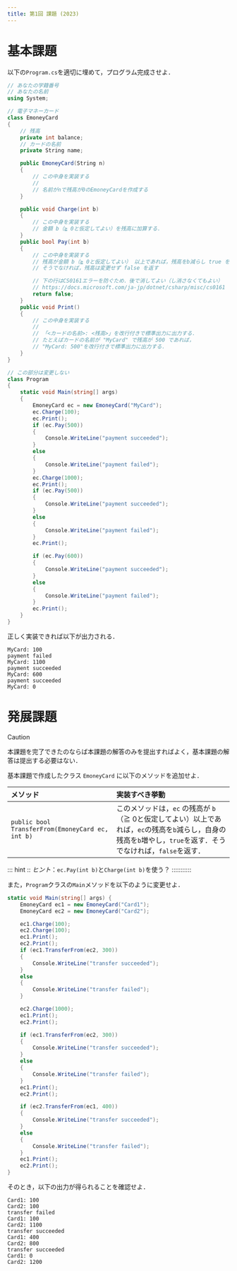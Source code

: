 ```yaml
---
title: 第1回 課題 (2023)
---
```


# 基本課題

以下の`Program.cs`を適切に埋めて，プログラム完成させよ．

```cs
// あなたの学籍番号
// あなたの名前
using System; 

// 電子マネーカード
class EmoneyCard 
{
    // 残高
    private int balance;
    // カードの名前
    private String name; 

    public EmoneyCard(String n) 
    {
        // この中身を実装する
        //
        // 名前がnで残高が0のEmoneyCardを作成する
    }

    public void Charge(int b) 
    {
        // この中身を実装する
        // 金額 b（≧ 0と仮定してよい）を残高に加算する．
    }
    public bool Pay(int b) 
    {
        // この中身を実装する
        // 残高が金額 b（≧ 0と仮定してよい） 以上であれば，残高をb減らし true を返す
        // そうでなければ，残高は変更せず false を返す

        // 下の行はCS0161エラーを防ぐため．後で消してよい（し消さなくてもよい） 
        // https://docs.microsoft.com/ja-jp/dotnet/csharp/misc/cs0161
        return false; 
    }
    public void Print() 
    {
        // この中身を実装する
        //
        // 「<カードの名前>: <残高>」を改行付きで標準出力に出力する．
        // たとえばカードの名前が "MyCard" で残高が 500 であれば，
        // "MyCard: 500"を改行付きで標準出力に出力する．
    }
}

// この部分は変更しない
class Program 
{
    static void Main(string[] args) 
    {
        EmoneyCard ec = new EmoneyCard("MyCard"); 
        ec.Charge(100);
        ec.Print(); 
        if (ec.Pay(500)) 
        {
            Console.WriteLine("payment succeeded");
        }
        else 
        {
            Console.WriteLine("payment failed"); 
        }
        ec.Charge(1000);
        ec.Print(); 
        if (ec.Pay(500)) 
        {
            Console.WriteLine("payment succeeded");
        }
        else 
        {
            Console.WriteLine("payment failed"); 
        }           
        ec.Print(); 

        if (ec.Pay(600)) 
        {
            Console.WriteLine("payment succeeded");
        }
        else 
        {
            Console.WriteLine("payment failed"); 
        }           
        ec.Print(); 
    }
}
```

正しく実装できれば以下が出力される．

```text
MyCard: 100
payment failed
MyCard: 1100
payment succeeded
MyCard: 600
payment succeeded
MyCard: 0
```

# 発展課題

> [!CAUTION]
> 本課題を完了できたのならば本課題の解答のみを提出すればよく，基本課題の解答は提出する必要はない．

基本課題で作成したクラス `EmoneyCard` に以下のメソッドを追加せよ．

| メソッド                                         | 実装すべき挙動                                                                                                                                                  |
| :----------------------------------------------- | :-------------------------------------------------------------------------------------------------------------------------------------------------------------- |
| `public bool TransferFrom(EmoneyCard ec, int b)` | このメソッドは，`ec` の残高が `b`（≧ 0と仮定してよい）以上であれば，`ec`の残高を`b`減らし，自身の残高を`b`増やし，`true`を返す．そうでなければ，`false`を返す． |

::: hint ::
*ヒント*：`ec.Pay(int b)`と`Charge(int b)`を使う？
:::::::::::
  
また，``Program``クラスの``Main``メソッドを以下のように変更せよ．

```cs
static void Main(string[] args) { 
    EmoneyCard ec1 = new EmoneyCard("Card1"); 
    EmoneyCard ec2 = new EmoneyCard("Card2"); 

    ec1.Charge(100);
    ec2.Charge(100);
    ec1.Print();
    ec2.Print();
    if (ec1.TransferFrom(ec2, 300)) 
    {
        Console.WriteLine("transfer succeeded"); 
    } 
    else 
    {
        Console.WriteLine("transfer failed"); 
    }

    ec2.Charge(1000);
    ec1.Print();
    ec2.Print();

    if (ec1.TransferFrom(ec2, 300)) 
    {
        Console.WriteLine("transfer succeeded"); 
    } 
    else 
    {
        Console.WriteLine("transfer failed"); 
    }
    ec1.Print();
    ec2.Print(); 

    if (ec2.TransferFrom(ec1, 400)) 
    {
        Console.WriteLine("transfer succeeded"); 
    } 
    else 
    {
        Console.WriteLine("transfer failed"); 
    }
    ec1.Print();
    ec2.Print(); 
}
```

そのとき，以下の出力が得られることを確認せよ．

```text
Card1: 100 
Card2: 100 
transfer failed 
Card1: 100 
Card2: 1100 
transfer succeeded 
Card1: 400 
Card2: 800
transfer succeeded 
Card1: 0 
Card2: 1200
```
